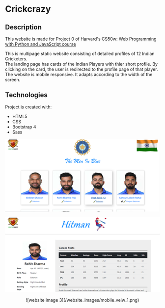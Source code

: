 # Crickcrazy

## Description
This website is made for Project 0 of Harvard's CS50w: [Web Programming with Python and JavaScript course](https://learning.edx.org/course/course-v1:HarvardX+CS50W+Web/home)

This is multipage static website consisting of detailed profiles of 12 Indian Cricketers.\
The landing page has cards of the Indian Players with thier short profile. By clicking on the card, the user is redirected to the profile page of that player.\
The website is mobile responsive. It adapts according to the width of the screen.

## Technologies
Project is created with:
* HTML5
* CSS
* Bootstrap 4
* Sass

![website image 1](/website_images/desktop_view_1.png)

![website image 2](/website_images/desktop_view_2.png)

<div align="center">
![website image 3](/website_images/mobile_veiw_1.png)
</div>

